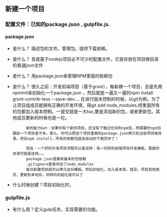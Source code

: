 ## 新建一个项目
### 配置文件：已知的package.json , gulpfile.js.

#### package.json
- 是什么？ 描述包的文件。管理包。提供下载依赖。
- 是什么？ 其是基于nodejs项目必不可少的配置文件，它是存放在项目根目录的普通json文件
- 是什么？ 用package.json来管理NPM里面的依赖包
- 是什么？ 很久之前：开发前端项目（基于grunt），每新建一个项目，总是先用npminit来初始化一个package.json
            ，然后就是一遍又一遍的npm install grunt-contrib-less --save-dev....
            在进行版本控制的时候，以git为例，为了让项目组成员能拥有正确的开发环境，得git add node_modules,吧里面所有的包都加入版本控制。一提交就是一大tuo,要是添加新的包，或者更新包，其他成员更新的时候也是一坨。

            新的能力Get：如果你有个新的项目，还没有下载过任何的npm包，而需要的npm包跟前一个项目差不多。那么，你可以把这个项目里面的package.json拷贝到当前项目根目录。然后npm install，所有的依赖包就会自动的下载完毕了！

            现在：一个好的开发项目流程可以是这样：有一份好的前端项目开发模板，里面的目录可能是这样。。。
            package.json里面有基本的包依赖
            .gitignore里面添加了node_modules
            每次新建项目就可以拷贝这份模板，然后初始化，加入版本库，提交。项目其他成员，更新到本地后，同样的初始化就可以了
- 什么时候创建？项目初始化时。

### gulpfile.js
- 有什么用？定义gulp任务，实现需要的功能。

